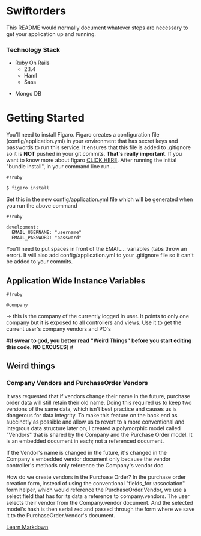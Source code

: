 # Swiftorders #

This README would normally document whatever steps are necessary to get your application up and running.

### Technology Stack ###

+ Ruby On Rails
    * 2.1.4
    * Haml
    * Sass
* Mongo DB

# Getting Started #
You'll need to install Figaro. Figaro creates a configuration file (config/application.yml) in your environment that has secret keys and passwords to run this service. It ensures that this file is added to .gitignore so it is **NOT** pushed in your git commits. **That's really important**. If you want to know more about figaro [CLICK HERE](https://github.com/laserlemon/figaro). After running the initial "bundle install", in your command line run....

```
#!ruby

$ figaro install
```


Set this in the new config/application.yml file which will be generated when you run the above command


```
#!ruby

development:
  EMAIL_USERNAME: "username"
  EMAIL_PASSWORD: "password"
```


You'll need to put spaces in front of the EMAIL... variables (tabs throw an error). It will also add config/application.yml to your .gitignore file so it can't be added to your commits. 


## Application Wide Instance Variables ##

```
#!ruby

@company 
```

-> this is the company of the currently logged in user. It points to only one company but it is exposed to all controllers and views. Use it to get the current user's company vendors and PO's

#(**I swear to god, you better read "Weird Things" before you start editing this code. NO EXCUSES**) #

## Weird things ##
### Company Vendors and PurchaseOrder Vendors ###
It was requested that if vendors change their name in the future, purchase order data will still retain their old name. Doing this required us to keep two versions of the same data, which isn't best practice and causes us is dangerous for data integrity. To make this feature on the back end as succinctly as possible and allow us to revert to a more conventional and integrous data structure later on, I created a polymorphic model called "Vendors" that is shared by the Company and the Purchase Order model. It is an embedded document in each; not a referenced document. 

If the Vendor's name is changed in the future, it's changed in the Company's embedded vendor document only because the vendor controller's methods only reference the Company's vendor doc.

How do we create vendors in the Purchase Order? In the purchase order creation form, instead of using the conventional "fields_for :association" form helper, which would reference the PurchaseOrder.Vendor, we use a select field that has for its data a reference to company.vendors. The user selects their vendor from the Company.vendor document. And the selected model's hash is then serialized and passed through the form where we save it to the PurchaseOrder.Vendor's document.





[Learn Markdown](https://bitbucket.org/tutorials/markdowndemo)